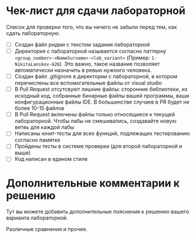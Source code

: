 # Чек-лист для сдачи лабораторной

Список для проверки того, что вы ничего не забыли перед тем, как сдать лабораторную.

- [ ] Создан файл ридми с текстом задания лабораторной
- [ ] Директория с лабораторной называется согласно паттерну `<group_number>-<NameSurname>-<lab_variant>` (Пример: `1-NikitaLanskov-A26`). Это важно, такое название позволяет автоматически назначить в ревью нужного человека.
- [ ] Создан файл .gitignore в директории с лабораторной, в котором перечислены все вспомогательные файлы от visual studio
- [ ] В Pull Request отсутсвуют лишние файлы: сторонние библиотеки, их исходный код, собранные бинарные файлы вашей программы, ваши конфигурационные файлы IDE. В большинстве случаев в PR будет не более 10-15 файлов
- [ ] В Pull Request включены файлы только относящиеся к текущей лабораторной. Чтобы лабы не смешивались, создавайте новую ветвь для каждой лабы
- [ ] Написаны юнит-тесты для всех функций, подлежащих тестированию согласно памятке
- [ ] Пройдены тесты в системе проверки (для второй лабораторной и выше)
- [ ] Код написан в едином стиле

# Дополнительные комментарии к решению

Тут вы можете добавить дополнительные пояснения к решению вашего варианта лабораторной.

Различные сравнения и прочее.

